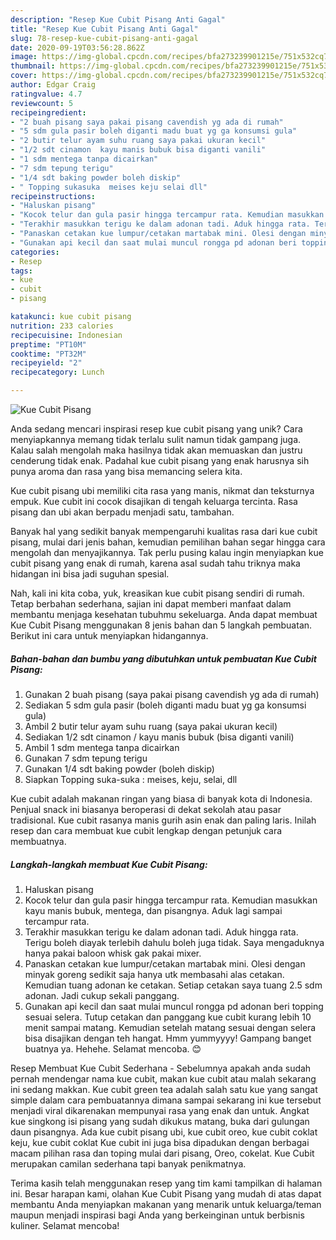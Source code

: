 ```yaml
---
description: "Resep Kue Cubit Pisang Anti Gagal"
title: "Resep Kue Cubit Pisang Anti Gagal"
slug: 78-resep-kue-cubit-pisang-anti-gagal
date: 2020-09-19T03:56:28.862Z
image: https://img-global.cpcdn.com/recipes/bfa273239901215e/751x532cq70/kue-cubit-pisang-foto-resep-utama.jpg
thumbnail: https://img-global.cpcdn.com/recipes/bfa273239901215e/751x532cq70/kue-cubit-pisang-foto-resep-utama.jpg
cover: https://img-global.cpcdn.com/recipes/bfa273239901215e/751x532cq70/kue-cubit-pisang-foto-resep-utama.jpg
author: Edgar Craig
ratingvalue: 4.7
reviewcount: 5
recipeingredient:
- "2 buah pisang saya pakai pisang cavendish yg ada di rumah"
- "5 sdm gula pasir boleh diganti madu buat yg ga konsumsi gula"
- "2 butir telur ayam suhu ruang saya pakai ukuran kecil"
- "1/2 sdt cinamon  kayu manis bubuk bisa diganti vanili"
- "1 sdm mentega tanpa dicairkan"
- "7 sdm tepung terigu"
- "1/4 sdt baking powder boleh diskip"
- " Topping sukasuka  meises keju selai dll"
recipeinstructions:
- "Haluskan pisang"
- "Kocok telur dan gula pasir hingga tercampur rata. Kemudian masukkan kayu manis bubuk, mentega, dan pisangnya. Aduk lagi sampai tercampur rata."
- "Terakhir masukkan terigu ke dalam adonan tadi. Aduk hingga rata. Terigu boleh diayak terlebih dahulu boleh juga tidak. Saya mengaduknya hanya pakai baloon whisk gak pakai mixer."
- "Panaskan cetakan kue lumpur/cetakan martabak mini. Olesi dengan minyak goreng sedikit saja hanya utk membasahi alas cetakan. Kemudian tuang adonan ke cetakan. Setiap cetakan saya tuang 2.5 sdm adonan. Jadi cukup sekali panggang."
- "Gunakan api kecil dan saat mulai muncul rongga pd adonan beri topping sesuai selera. Tutup cetakan dan panggang kue cubit kurang lebih 10 menit sampai matang. Kemudian setelah matang sesuai dengan selera bisa disajikan dengan teh hangat. Hmm yummyyyy! Gampang banget buatnya ya. Hehehe. Selamat mencoba. 😊"
categories:
- Resep
tags:
- kue
- cubit
- pisang

katakunci: kue cubit pisang 
nutrition: 233 calories
recipecuisine: Indonesian
preptime: "PT10M"
cooktime: "PT32M"
recipeyield: "2"
recipecategory: Lunch

---
```



![Kue Cubit Pisang](https://img-global.cpcdn.com/recipes/bfa273239901215e/751x532cq70/kue-cubit-pisang-foto-resep-utama.jpg)

Anda sedang mencari inspirasi resep kue cubit pisang yang unik? Cara menyiapkannya memang tidak terlalu sulit namun tidak gampang juga. Kalau salah mengolah maka hasilnya tidak akan memuaskan dan justru cenderung tidak enak. Padahal kue cubit pisang yang enak harusnya sih punya aroma dan rasa yang bisa memancing selera kita.

Kue cubit pisang ubi memiliki cita rasa yang manis, nikmat dan teksturnya empuk. Kue cubit ini cocok disajikan di tengah keluarga tercinta. Rasa pisang dan ubi akan berpadu menjadi satu, tambahan.

Banyak hal yang sedikit banyak mempengaruhi kualitas rasa dari kue cubit pisang, mulai dari jenis bahan, kemudian pemilihan bahan segar hingga cara mengolah dan menyajikannya. Tak perlu pusing kalau ingin menyiapkan kue cubit pisang yang enak di rumah, karena asal sudah tahu triknya maka hidangan ini bisa jadi suguhan spesial.


Nah, kali ini kita coba, yuk, kreasikan kue cubit pisang sendiri di rumah. Tetap berbahan sederhana, sajian ini dapat memberi manfaat dalam membantu menjaga kesehatan tubuhmu sekeluarga. Anda dapat membuat Kue Cubit Pisang menggunakan 8 jenis bahan dan 5 langkah pembuatan. Berikut ini cara untuk menyiapkan hidangannya.

<!--inarticleads1-->

##### Bahan-bahan dan bumbu yang dibutuhkan untuk pembuatan Kue Cubit Pisang:

1. Gunakan 2 buah pisang (saya pakai pisang cavendish yg ada di rumah)
1. Sediakan 5 sdm gula pasir (boleh diganti madu buat yg ga konsumsi gula)
1. Ambil 2 butir telur ayam suhu ruang (saya pakai ukuran kecil)
1. Sediakan 1/2 sdt cinamon / kayu manis bubuk (bisa diganti vanili)
1. Ambil 1 sdm mentega tanpa dicairkan
1. Gunakan 7 sdm tepung terigu
1. Gunakan 1/4 sdt baking powder (boleh diskip)
1. Siapkan  Topping suka-suka : meises, keju, selai, dll


Kue cubit adalah makanan ringan yang biasa di banyak kota di Indonesia. Penjual snack ini biasanya beroperasi di dekat sekolah atau pasar tradisional. Kue cubit rasanya manis gurih asin enak dan paling laris. Inilah resep dan cara membuat kue cubit lengkap dengan petunjuk cara membuatnya. 

<!--inarticleads2-->

##### Langkah-langkah membuat Kue Cubit Pisang:

1. Haluskan pisang
1. Kocok telur dan gula pasir hingga tercampur rata. Kemudian masukkan kayu manis bubuk, mentega, dan pisangnya. Aduk lagi sampai tercampur rata.
1. Terakhir masukkan terigu ke dalam adonan tadi. Aduk hingga rata. Terigu boleh diayak terlebih dahulu boleh juga tidak. Saya mengaduknya hanya pakai baloon whisk gak pakai mixer.
1. Panaskan cetakan kue lumpur/cetakan martabak mini. Olesi dengan minyak goreng sedikit saja hanya utk membasahi alas cetakan. Kemudian tuang adonan ke cetakan. Setiap cetakan saya tuang 2.5 sdm adonan. Jadi cukup sekali panggang.
1. Gunakan api kecil dan saat mulai muncul rongga pd adonan beri topping sesuai selera. Tutup cetakan dan panggang kue cubit kurang lebih 10 menit sampai matang. Kemudian setelah matang sesuai dengan selera bisa disajikan dengan teh hangat. Hmm yummyyyy! Gampang banget buatnya ya. Hehehe. Selamat mencoba. 😊


Resep Membuat Kue Cubit Sederhana - Sebelumnya apakah anda sudah pernah mendengar nama kue cubit, makan kue cubit atau malah sekarang ini sedang makkan. Kue cubit green tea adalah salah satu kue yang sangat simple dalam cara pembuatannya dimana sampai sekarang ini kue tersebut menjadi viral dikarenakan mempunyai rasa yang enak dan untuk. Angkat kue singkong isi pisang yang sudah dikukus matang, buka dari gulungan daun pisangnya. Ada kue cubit pisang ubi, kue cubit oreo, kue cubit coklat keju, kue cubit coklat Kue cubit ini juga bisa dipadukan dengan berbagai macam pilihan rasa dan toping mulai dari pisang, Oreo, cokelat. Kue Cubit merupakan camilan sederhana tapi banyak penikmatnya. 

Terima kasih telah menggunakan resep yang tim kami tampilkan di halaman ini. Besar harapan kami, olahan Kue Cubit Pisang yang mudah di atas dapat membantu Anda menyiapkan makanan yang menarik untuk keluarga/teman maupun menjadi inspirasi bagi Anda yang berkeinginan untuk berbisnis kuliner. Selamat mencoba!
